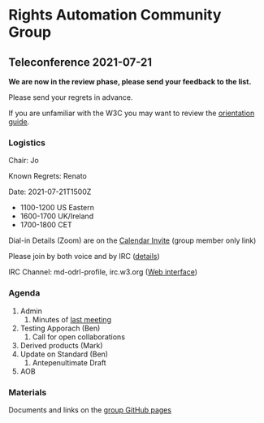 # Rights Automation Community Group

## Teleconference 2021-07-21

**We are now in the review phase, please send your feedback to the list.**

Please send your regrets in advance.

If you are unfamiliar with the W3C you may want to review the [orientation guide](https://w3c.github.io/market-data-odrl-profile/orientation.html).

### Logistics

Chair: Jo

Known Regrets: Renato

Date: 2021-07-21T1500Z
*  1100-1200 US Eastern
*  1600-1700 UK/Ireland
*  1700-1800 CET

Dial-in Details (Zoom) are on the [Calendar Invite](http://www.w3.org/2020/04/md-odrl-profile.ics) (group member only link)

Please join by both voice and by IRC ([details](https://w3c.github.io/market-data-odrl-profile/orientation.html#irc))

IRC Channel: md-odrl-profile, irc.w3.org ([Web interface](http://irc.w3.org))


### Agenda

1. Admin
    1. Minutes of [last meeting](https://www.w3.org/2021/07/07-md-odrl-profile-minutes.html)
2. Testing Apporach (Ben)
   1. Call for open collaborations
3. Derived products (Mark)
4. Update on Standard (Ben)
   1. Antepenultimate Draft
7. AOB


### Materials

Documents and links on the [group GitHub pages](https://w3c.github.io/market-data-odrl-profile)

